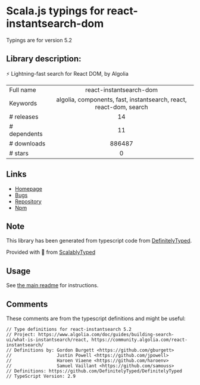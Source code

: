 
# Scala.js typings for react-instantsearch-dom

Typings are for version 5.2

## Library description:
⚡ Lightning-fast search for React DOM, by Algolia

|                    |                 |
| ------------------ | :-------------: |
| Full name          | react-instantsearch-dom |
| Keywords           | algolia, components, fast, instantsearch, react, react-dom, search |
| # releases         | 14 |
| # dependents       | 11 |
| # downloads        | 886487 |
| # stars            | 0 |

## Links
- [Homepage](https://community.algolia.com/react-instantsearch)
- [Bugs](https://github.com/algolia/react-instantsearch/issues)
- [Repository](https://github.com/algolia/react-instantsearch)
- [Npm](https://www.npmjs.com/package/react-instantsearch-dom)
    


## Note
This library has been generated from typescript code from [DefinitelyTyped](https://definitelytyped.org).

Provided with :purple_heart: from [ScalablyTyped](https://github.com/oyvindberg/ScalablyTyped)

## Usage
See [the main readme](../../readme.md) for instructions.

## Comments

These comments are from the typescript definitions and might be useful:
```
// Type definitions for react-instantsearch 5.2
// Project: https://www.algolia.com/doc/guides/building-search-ui/what-is-instantsearch/react, https://community.algolia.com/react-instantsearch/
// Definitions by: Gordon Burgett <https://github.com/gburgett>
//                 Justin Powell <https://github.com/jpowell>
//                 Haroen Viaene <https://github.com/haroenv>
//                 Samuel Vaillant <https://github.com/samouss>
// Definitions: https://github.com/DefinitelyTyped/DefinitelyTyped
// TypeScript Version: 2.9

```

